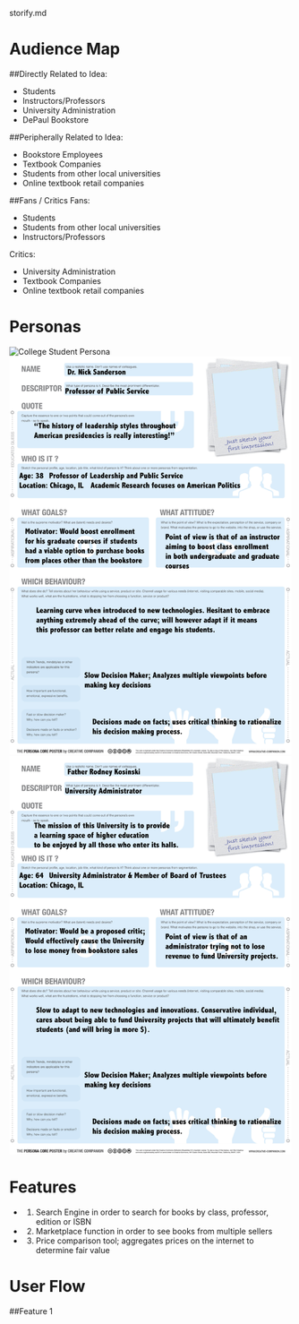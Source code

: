 storify.md

# Audience Map

##Directly Related to Idea:
- Students
- Instructors/Professors
- University Administration
- DePaul Bookstore

##Peripherally Related to Idea:
- Bookstore Employees
- Textbook Companies
- Students from other local universities
- Online textbook retail companies

##Fans / Critics
Fans:
- Students
- Students from other local universities
- Instructors/Professors

Critics:
- University Administration
- Textbook Companies
- Online textbook retail companies

# Personas
![College Student Persona](collegestudent.jpg)
![College Professor Persona](collegeprofessor.jpg)
![University Administrator](universityadministrator.jpg)

# Features
- 1) Search Engine in order to search for books by class, professor, edition or ISBN
- 2) Marketplace function in order to see books from multiple sellers
- 3) Price comparison tool; aggregates prices on the internet to determine fair value


# User Flow
##Feature 1
